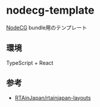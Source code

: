 # nodecg-template

[NodeCG](https://www.nodecg.dev/) bundle用のテンプレート

## 環境

TypeScript + React

## 参考

- [RTAinJapan/rtainjapan-layouts](https://github.com/RTAinJapan/rtainjapan-layouts)
